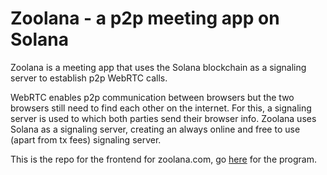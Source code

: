 # Zoolana - a p2p meeting app on Solana

Zoolana is a meeting app that uses the Solana blockchain as a signaling server to establish p2p WebRTC calls.

WebRTC enables p2p communication between browsers but the two browsers still need to find each other on the internet. For this, a signaling server is used to which both parties send their browser info. Zoolana uses Solana as a signaling server, creating an always online and free to use (apart from tx fees) signaling server.

This is the repo for the frontend for zoolana.com, go [here](https://github.com/atolan/zoolana-program) for the program.
